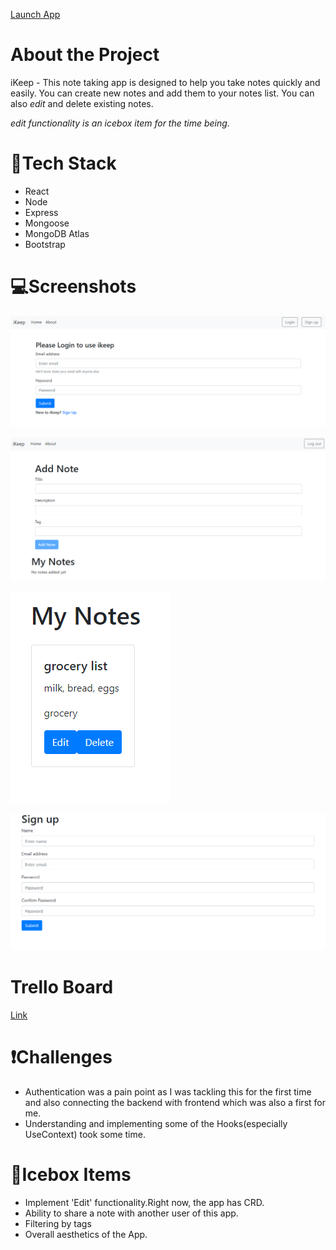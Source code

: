[Launch App](https://ikeep-app.herokuapp.com/)

# About the Project
iKeep - This note taking app is designed to help you take notes quickly and easily. You can create new notes and add them to your notes list. You can also *edit* and delete existing notes.<br>

*edit functionality is an icebox item for the time being.*

# 🔧Tech Stack
* React
* Node
* Express
* Mongoose
* MongoDB Atlas
* Bootstrap

# 💻Screenshots
![Home Page](/screenshots/Screenshot%202022-06-04%20115834.png)

![Add notes](/screenshots/Screenshot%202022-06-04%20115948.png)

![Note example](/screenshots/Screenshot%202022-06-04%20120042.png)

![Sign up Page](/screenshots/Screenshot%202022-06-04%20120101.png)

# Trello Board
[Link](https://trello.com/invite/b/hmVlBNUh/7c810cc2b6e0214c48908f8eeccd0b72/unit-4-project-ikeep)

# ❗Challenges
* Authentication was a pain point as I was tackling this for the first time and also connecting the backend with frontend which was also a first for me.
* Understanding and implementing some of the Hooks(especially UseContext) took some time.

# 🍧Icebox Items
* Implement 'Edit' functionality.Right now, the app has CRD.
* Ability to share a note with another user of this app.
* Filtering by tags
* Overall aesthetics of the App.



